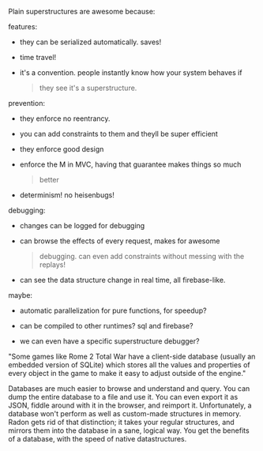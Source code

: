 Plain superstructures are awesome because:

features:

-   they can be serialized automatically. saves!

-   time travel!

-   it's a convention. people instantly know how your system behaves if
    > they see it's a superstructure.

prevention:

-   they enforce no reentrancy.

-   you can add constraints to them and theyll be super efficient

-   they enforce good design

-   enforce the M in MVC, having that guarantee makes things so much
    > better

-   determinism! no heisenbugs!

debugging:

-   changes can be logged for debugging

-   can browse the effects of every request, makes for awesome
    > debugging. can even add constraints without messing with the
    > replays!

-   can see the data structure change in real time, all firebase-like.

maybe:

-   automatic parallelization for pure functions, for speedup?

-   can be compiled to other runtimes? sql and firebase?

-   we can even have a specific superstructure debugger?

\"Some games like Rome 2 Total War have a client-side database (usually
an embedded version of SQLite) which stores all the values and
properties of every object in the game to make it easy to adjust outside
of the engine.\"

Databases are much easier to browse and understand and query. You can
dump the entire database to a file and use it. You can even export it as
JSON, fiddle around with it in the browser, and reimport it.
Unfortunately, a database won't perform as well as custom-made
structures in memory. Radon gets rid of that distinction; it takes your
regular structures, and mirrors them into the database in a sane,
logical way. You get the benefits of a database, with the speed of
native datastructures.
